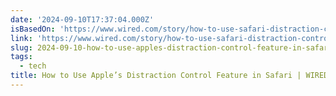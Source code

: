 ```yaml
---
date: '2024-09-10T17:37:04.000Z'
isBasedOn: 'https://www.wired.com/story/how-to-use-safari-distraction-control-feature/'
link: 'https://www.wired.com/story/how-to-use-safari-distraction-control-feature/'
slug: 2024-09-10-how-to-use-apples-distraction-control-feature-in-safari-or-wired
tags:
  - tech
title: How to Use Apple’s Distraction Control Feature in Safari | WIRED
---
```

 
